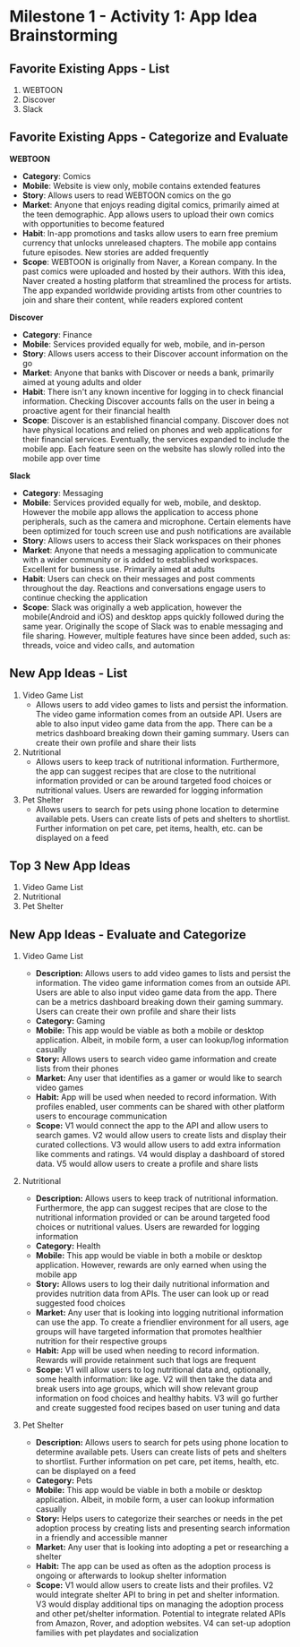 # Milestone 1 - Activity 1: App Idea Brainstorming

## Favorite Existing Apps - List
1. WEBTOON
2. Discover
3. Slack

## Favorite Existing Apps - Categorize and Evaluate

**WEBTOON**
- **Category**: Comics
- **Mobile**: Website is view only, mobile contains extended features
- **Story**: Allows users to read WEBTOON comics on the go
- **Market**: Anyone that enjoys reading digital comics, primarily aimed at the teen demographic. App allows users to upload their own comics with opportunities to become featured
- **Habit**: In-app promotions and tasks allow users to earn free premium currency that unlocks unreleased chapters. The mobile app contains future episodes. New stories are added frequently
- **Scope**: WEBTOON is originally from Naver, a Korean company. In the past comics were uploaded and hosted by their authors. With this idea, Naver created a hosting platform that streamlined the process for artists. The app expanded worldwide providing artists from other countries to join and share their content, while readers explored content

**Discover**
- **Category**: Finance
- **Mobile**: Services provided equally for web, mobile, and in-person
- **Story**: Allows users access to their Discover account information on the go
- **Market**: Anyone that banks with Discover or needs a bank, primarily aimed at young adults and older
- **Habit**: There isn't any known incentive for logging in to check financial information. Checking Discover accounts falls on the user in being a proactive agent for their financial health
- **Scope**: Discover is an established financial company. Discover does not have physical locations and relied on phones and web applications for their financial services. Eventually, the services expanded to include the mobile app. Each feature seen on the website has slowly rolled into the mobile app over time

**Slack**
- **Category**: Messaging
- **Mobile**: Services provided equally for web, mobile, and desktop. However the mobile app allows the application to access phone peripherals, such as the camera and microphone. Certain elements have been optimized for touch screen use and push notifications are available
- **Story**: Allows users to access their Slack workspaces on their phones
- **Market**: Anyone that needs a messaging application to communicate with a wider community or is added to established workspaces. Excellent for business use. Primarily aimed at adults
- **Habit**: Users can check on their messages and post comments throughout the day. Reactions and conversations engage users to continue checking the application
- **Scope**: Slack was originally a web application, however the mobile(Android and iOS) and desktop apps quickly followed during the same year. Originally the scope of Slack was to enable messaging and file sharing. However, multiple features have since been added, such as: threads, voice and video calls, and automation

## New App Ideas - List

1. Video Game List
    * Allows users to add video games to lists and persist the information. The video game information comes from an outside API. Users are able to also input video game data from the app. There can be a metrics dashboard breaking down their gaming summary. Users can create their own profile and share their lists
2. Nutritional 
    * Allows users to keep track of nutritional information. Furthermore, the app can suggest recipes that are close to the nutritional information provided or can be around targeted food choices or nutritional values. Users are rewarded for logging information
3. Pet Shelter
    *  Allows users to search for pets using phone location to determine available pets. Users can create lists of pets and shelters to shortlist. Further information on pet care, pet items, health, etc. can be displayed on a feed

## Top 3 New App Ideas

1. Video Game List
2. Nutritional
3. Pet Shelter

## New App Ideas - Evaluate and Categorize

1. Video Game List
    * **Description:**  Allows users to add video games to lists and persist the information. The video game information comes from an outside API. Users are able to also input video game data from the app. There can be a metrics dashboard breaking down their gaming summary. Users can create their own profile and share their lists
    * **Category:** Gaming
    * **Mobile:** This app would be viable as both a mobile or desktop application. Albeit, in mobile form, a user can lookup/log information casually
    * **Story:** Allows users to search video game information and create lists from their phones
    * **Market:** Any user that identifies as a gamer or would like to search video games
    * **Habit:** App will be used when needed to record information. With profiles enabled, user comments can be shared with other platform users to encourage communication
    * **Scope:** V1 would connect the app to the API and allow users to search games. V2 would allow users to create lists and display their curated collections. V3 would allow users to add extra information like comments and ratings. V4 would display a dashboard of stored data. V5 would allow users to create a profile and share lists

2. Nutritional
    * **Description:**  Allows users to keep track of nutritional information. Furthermore, the app can suggest recipes that are close to the nutritional information provided or can be around targeted food choices or nutritional values. Users are rewarded for logging information
    * **Category:** Health
    * **Mobile:** This app would be viable in both a mobile or desktop application. However, rewards are only earned when using the mobile app
    * **Story:** Allows users to log their daily nutritional information and provides nutrition data from APIs. The user can look up or read suggested food choices
    * **Market:** Any user that is looking into logging nutritional information can use the app. To create a friendlier environment for all users, age groups will have targeted information that promotes healthier nutrition for their respective groups
    * **Habit:** App will be used when needing to record information. Rewards will provide retainment such that logs are frequent
    * **Scope:** V1 will allow users to log nutritional data and, optionally, some health information: like age. V2 will then take the data and break users into age groups, which will show relevant group information on food choices and healthy habits. V3 will go further and create suggested food recipes based on user tuning and data

3. Pet Shelter
    * **Description:**  Allows users to search for pets using phone location to determine available pets. Users can create lists of pets and shelters to shortlist. Further information on pet care, pet items, health, etc. can be displayed on a feed
    * **Category:** Pets
    * **Mobile:** This app would be viable in both a mobile or desktop application. Albeit, in mobile form, a user can lookup information casually
    * **Story:** Helps users to categorize their searches or needs in the pet adoption process by creating lists and presenting search information in a friendly and accessible manner
    * **Market:** Any user that is looking into adopting a pet or researching a shelter
    * **Habit:** The app can be used as often as the adoption process is ongoing or afterwards to lookup shelter information
    * **Scope:** V1 would allow users to create lists and their profiles. V2 would integrate shelter API to bring in pet and shelter information. V3 would display additional tips on managing the adoption process and other pet/shelter information. Potential to integrate related APIs from Amazon, Rover, and adoption websites. V4 can set-up adoption families with pet playdates and socialization

